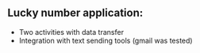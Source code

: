 ## Lucky number application:
- Two activities with data transfer
- Integration with text sending tools (gmail was tested)